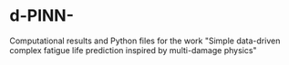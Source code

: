 # d-PINN-
Computational results and Python files for the work "Simple data-driven complex fatigue life prediction inspired by multi-damage physics"
